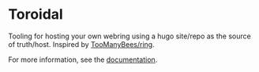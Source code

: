 # Toroidal

Tooling for hosting your own webring using a hugo site/repo as the source of truth/host.
Inspired by [TooManyBees/ring](https://toomanybees.github.io/ring/about).

For more information, see the [documentation](https://platen.io/modules/toroidal/).
